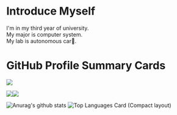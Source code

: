 # Introduce Myself
I'm in my third year of university.  
My major is computer system.  
My lab is autonomous car🚗.

# GitHub Profile Summary Cards

[![](https://raw.githubusercontent.com/FukuHiro12111/profile/main/profile-summary-card-output/solarized/0-profile-details.svg)](https://github.com/vn7n24fzkq/github-profile-summary-cards)

[![](https://raw.githubusercontent.com/FukuHiro12111/profile/main/profile-summary-card-output/solarized/1-repos-per-language.svg)](https://github.com/vn7n24fzkq/github-profile-summary-cards)[![](https://raw.githubusercontent.com/FukuHiro12111/profile/main/profile-summary-card-output/solarized/2-most-commit-language.svg)](https://github.com/vn7n24fzkq/github-profile-summary-cards)

![Anurag's github stats](https://github-readme-stats.vercel.app/api?username=FukuHiro12111&count_private=true&theme=solarized-light) ![Top Languages Card (Compact layout)](https://github-readme-stats.vercel.app/api/top-langs/?username=FukuHiro12111&layout=compact&theme=solarized-light)
